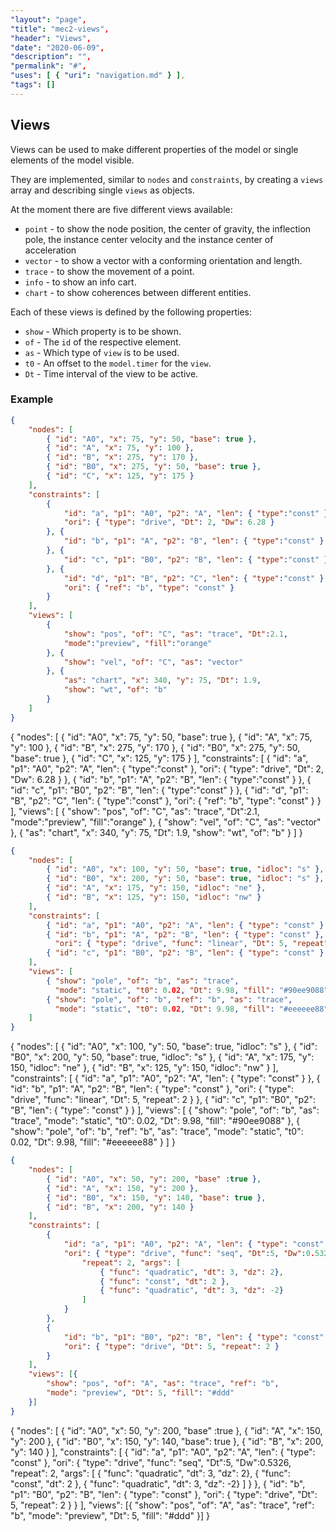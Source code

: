 ```yaml
---
"layout": "page",
"title": "mec2-views",
"header": "Views",
"date": "2020-06-09",
"description": "",
"permalink": "#",
"uses": [ { "uri": "navigation.md" } ],
"tags": []
---
```


## Views

Views can be used to make different properties of the model or single elements of the model visible.

They are implemented, similar to `nodes` and `constraints`, by creating a `views` array and describing single `views` as objects.

At the moment there are five different views available:
- `point` - to show the node position, the center of gravity, the inflection pole, the instance center velocity and the instance center of acceleration
- `vector` - to show a vector with a conforming orientation and length.
- `trace` - to show the movement of a point.
- `info` - to show an info cart.
- `chart` - to show coherences between different entities.

Each of these views is defined by the following properties:
- `show` - Which property is to be shown.
- `of` - The `id` of the respective element.
- `as` - Which type of `view` is to be used.
- `t0` - An offset to the `model.timer` for the `view`.
- `Dt` - Time interval of the view to be active.

### Example

```json
{
    "nodes": [
        { "id": "A0", "x": 75, "y": 50, "base": true },
        { "id": "A", "x": 75, "y": 100 },
        { "id": "B", "x": 275, "y": 170 },
        { "id": "B0", "x": 275, "y": 50, "base": true },
        { "id": "C", "x": 125, "y": 175 }
    ],
    "constraints": [
        {
            "id": "a", "p1": "A0", "p2": "A", "len": { "type":"const" },
            "ori": { "type": "drive", "Dt": 2, "Dw": 6.28 }
        }, {
            "id": "b", "p1": "A", "p2": "B", "len": { "type":"const" }
        }, {
            "id": "c", "p1": "B0", "p2": "B", "len": { "type":"const" }
        }, {
            "id": "d", "p1": "B", "p2": "C", "len": { "type":"const" },
            "ori": { "ref": "b", "type": "const" }
        }
    ],
    "views": [
        {
            "show": "pos", "of": "C", "as": "trace", "Dt":2.1,
            "mode":"preview", "fill":"orange"
        }, {
            "show": "vel", "of": "C", "as": "vector"
        }, {
            "as": "chart", "x": 340, "y": 75, "Dt": 1.9,
            "show": "wt", "of": "b"
        }
    ]
}
```

<mec-2 width="500" height="300" grid cartesian>
{
    "nodes": [
        { "id": "A0", "x": 75, "y": 50, "base": true },
        { "id": "A", "x": 75, "y": 100 },
        { "id": "B", "x": 275, "y": 170 },
        { "id": "B0", "x": 275, "y": 50, "base": true },
        { "id": "C", "x": 125, "y": 175 }
    ],
    "constraints": [
        {
            "id": "a", "p1": "A0", "p2": "A", "len": { "type":"const" },
            "ori": { "type": "drive", "Dt": 2, "Dw": 6.28 }
        }, {
            "id": "b", "p1": "A", "p2": "B", "len": { "type":"const" }
        }, {
            "id": "c", "p1": "B0", "p2": "B", "len": { "type":"const" }
        }, {
            "id": "d", "p1": "B", "p2": "C", "len": { "type":"const" },
            "ori": { "ref": "b", "type": "const" }
        }
    ],
    "views": [
        {
            "show": "pos", "of": "C", "as": "trace", "Dt":2.1,
            "mode":"preview", "fill":"orange"
        }, {
            "show": "vel", "of": "C", "as": "vector"
        }, {
            "as": "chart", "x": 340, "y": 75, "Dt": 1.9,
            "show": "wt", "of": "b"
        }
    ]
}
</mec-2>


```json
{
    "nodes": [
        { "id": "A0", "x": 100, "y": 50, "base": true, "idloc": "s" },
        { "id": "B0", "x": 200, "y": 50, "base": true, "idloc": "s" },
        { "id": "A", "x": 175, "y": 150, "idloc": "ne" },
        { "id": "B", "x": 125, "y": 150, "idloc": "nw" }
    ],
    "constraints": [
        { "id": "a", "p1": "A0", "p2": "A", "len": { "type": "const" } },
        { "id": "b", "p1": "A", "p2": "B", "len": { "type": "const" },
          "ori": { "type": "drive", "func": "linear", "Dt": 5, "repeat": 2 } },
        { "id": "c", "p1": "B0", "p2": "B", "len": { "type": "const" } }
    ],
    "views": [
        { "show": "pole", "of": "b", "as": "trace",
          "mode": "static", "t0": 0.02, "Dt": 9.98, "fill": "#90ee9088" },
        { "show": "pole", "of": "b", "ref": "b", "as": "trace",
          "mode": "static", "t0": 0.02, "Dt": 9.98, "fill": "#eeeeee88" }
    ]
}
```

<mec-2 width="300" height="300" grid cartesian>
{
    "nodes": [
        { "id": "A0", "x": 100, "y": 50, "base": true, "idloc": "s" },
        { "id": "B0", "x": 200, "y": 50, "base": true, "idloc": "s" },
        { "id": "A", "x": 175, "y": 150, "idloc": "ne" },
        { "id": "B", "x": 125, "y": 150, "idloc": "nw" }
    ],
    "constraints": [
        { "id": "a", "p1": "A0", "p2": "A", "len": { "type": "const" } },
        { "id": "b", "p1": "A", "p2": "B", "len": { "type": "const" },
          "ori": { "type": "drive", "func": "linear", "Dt": 5, "repeat": 2 } },
        { "id": "c", "p1": "B0", "p2": "B", "len": { "type": "const" } }
    ],
    "views": [
        { "show": "pole", "of": "b", "as": "trace",
          "mode": "static", "t0": 0.02, "Dt": 9.98, "fill": "#90ee9088" },
        { "show": "pole", "of": "b", "ref": "b", "as": "trace",
          "mode": "static", "t0": 0.02, "Dt": 9.98, "fill": "#eeeeee88" }
    ]
}
</mec-2>


```json
{
    "nodes": [
        { "id": "A0", "x": 50, "y": 200, "base" :true },
        { "id": "A", "x": 150, "y": 200 },
        { "id": "B0", "x": 150, "y": 140, "base": true },
        { "id": "B", "x": 200, "y": 140 }
    ],
    "constraints": [
        {
            "id": "a", "p1": "A0", "p2": "A", "len": { "type": "const" },
            "ori": { "type": "drive", "func": "seq", "Dt":5, "Dw":0.5326,
                "repeat": 2, "args": [
                    { "func": "quadratic", "dt": 3, "dz": 2},
                    { "func": "const", "dt": 2 },
                    { "func": "quadratic", "dt": 3, "dz": -2}
                ]
            }
        },
        {
            "id": "b", "p1": "B0", "p2": "B", "len": { "type": "const" },
            "ori": { "type": "drive", "Dt": 5, "repeat": 2 }
        }
    ],
    "views": [{
        "show": "pos", "of": "A", "as": "trace", "ref": "b",
        "mode": "preview", "Dt": 5, "fill": "#ddd"
    }]
}
```

<mec-2 width="300" height="300" grid cartesian>
{
    "nodes": [
        { "id": "A0", "x": 50, "y": 200, "base" :true },
        { "id": "A", "x": 150, "y": 200 },
        { "id": "B0", "x": 150, "y": 140, "base": true },
        { "id": "B", "x": 200, "y": 140 }
    ],
    "constraints": [
        {
            "id": "a", "p1": "A0", "p2": "A", "len": { "type": "const" },
            "ori": { "type": "drive", "func": "seq", "Dt":5, "Dw":0.5326,
                "repeat": 2, "args": [
                    { "func": "quadratic", "dt": 3, "dz": 2},
                    { "func": "const", "dt": 2 },
                    { "func": "quadratic", "dt": 3, "dz": -2}
                ]
            }
        },
        {
            "id": "b", "p1": "B0", "p2": "B", "len": { "type": "const" },
            "ori": { "type": "drive", "Dt": 5, "repeat": 2 }
        }
    ],
    "views": [{
        "show": "pos", "of": "A", "as": "trace", "ref": "b",
        "mode": "preview", "Dt": 5, "fill": "#ddd"
    }]
}
</mec-2>
<script src="bin/g2.js"></script>
<script src="bin/g2.selector.js"></script>
<script src="bin/canvasInteractor.js"></script>
<script src="bin/mec2.min.js"></script>
<script src="bin/mec.htmlelement.js"></script>

